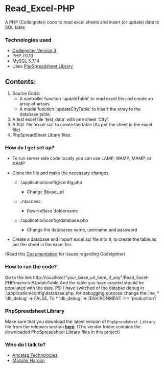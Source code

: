 # Read_Excel-PHP
A PHP (Codeigniter) code to read excel sheets and insert (or update) data to SQL table

### Technologies used ###
* [Codeigniter Version 3](https://codeigniter.com/) 
* PHP 7.0.10
* MySQL 5.7.14
* Uses [PhpSpreadsheet Library](https://github.com/PHPOffice/PhpSpreadsheet) 

## Contents:
1. Source Code: 
	* A controller function 'updateTable' to read excel file and create an array of arrays.
	* A modal function 'updateCityTable' to insert the array to the database table.
2. A test excel file 'test_data' with one sheet 'City'.
3. A SQL file 'excel.sql' to create the table (As per the sheet in the excel file) 
4. PhpSpreadSheet Libary files.

### How do I get set up? ###

* To run server side code locally you can use LAMP, WAMP, MAMP, or XAMP
* Clone the file and make the necessary changes. 
	
	- .\application\config\config.php
		* Change $base_url

	- .\.htaccess	
		* RewriteBase \foldername
    
 	- .\application\config\database.php
		* Change the databasse name, username and password
 
 * Create a database and import excel.sql file into it, to create the table as per the sheet in the excel file. 
 
(Read this [Documentation](https://codeigniter.com/user_guide/) for issues regarding Codeigniter)
  
### How to run the code? ###
Go to the link http://localhost/"your_base_url_here_if_any"/Read_Excel-PHP/mainctrl/UpdateTable
And the table you have created should be populated with the data.
PS: I have switched of the databse debug in .\application\config\database.php, for debugging purpose change the line,
	* 'db_debug' => FALSE, To
	* 'db_debug' => (ENVIRONMENT !== 'production')

### PhpSpreadsheet Library ###
Make sure that you download the latest version of `PhpSpreadsheet Library` file from
the releases section **[here](https://github.com/PHPOffice/PhpSpreadsheet)**.
(The vendor folder contains the downloaded PhpSpreadsheet Library files in this project)

### Who do I talk to? ###
* [Ancatag Technologies](mailto:info@ancatag.com?Subject=Regarding%20Read_Excel-PHP)
* [Mazahir Haroon](mailto:mazahirharoon@gmail.com?Subject=Regarding%20Read_Excel-PHP)
